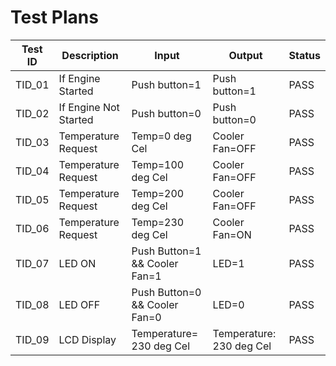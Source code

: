 # Test Plans

|  Test ID | Description  | Input  | Output  | Status |
|---|---|---|---|---|
| TID_01  | If Engine Started  | Push button=1| Push button=1| PASS  |
| TID_02  | If Engine Not Started  | Push button=0| Push button=0 | PASS  |
| TID_03  | Temperature Request | Temp=0 deg Cel| Cooler Fan=OFF | PASS  |
| TID_04  | Temperature Request | Temp=100 deg Cel| Cooler Fan=OFF | PASS  |
| TID_05  | Temperature Request | Temp=200 deg Cel| Cooler Fan=OFF | PASS  |
| TID_06  | Temperature Request | Temp=230 deg Cel| Cooler Fan=ON | PASS  |
| TID_07  | LED ON | Push Button=1 && Cooler Fan=1| LED=1 | PASS  |
| TID_08  | LED OFF | Push Button=0 && Cooler Fan=0| LED=0 | PASS  |
| TID_09  | LCD Display | Temperature= 230 deg Cel| Temperature: 230 deg Cel| PASS  |
